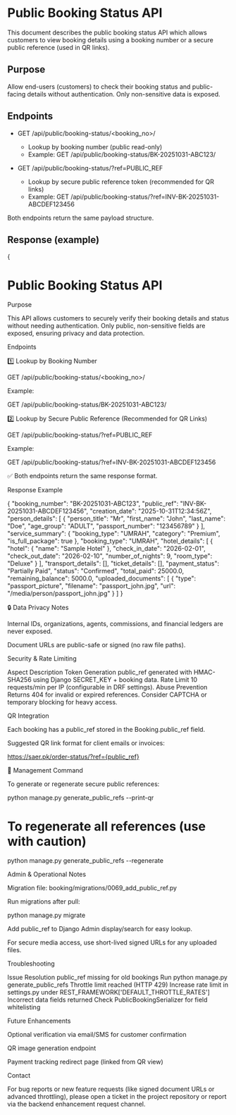 # Public Booking Status API

This document describes the public booking status API which allows customers to view booking details using a booking number or a secure public reference (used in QR links).

## Purpose
Allow end-users (customers) to check their booking status and public-facing details without authentication. Only non-sensitive data is exposed.

## Endpoints
- GET /api/public/booking-status/<booking_no>/
  - Lookup by booking number (public read-only)
  - Example: GET /api/public/booking-status/BK-20251031-ABC123/

- GET /api/public/booking-status/?ref=PUBLIC_REF
  - Lookup by secure public reference token (recommended for QR links)
  - Example: GET /api/public/booking-status/?ref=INV-BK-20251031-ABCDEF123456

Both endpoints return the same payload structure.

## Response (example)

{
  # Public Booking Status API

  Purpose

  This API allows customers to securely verify their booking details and status without needing authentication. Only public, non-sensitive fields are exposed, ensuring privacy and data protection.

  Endpoints

  1️⃣ Lookup by Booking Number

  GET /api/public/booking-status/<booking_no>/


  Example:

  GET /api/public/booking-status/BK-20251031-ABC123/

  2️⃣ Lookup by Secure Public Reference (Recommended for QR Links)

  GET /api/public/booking-status/?ref=PUBLIC_REF


  Example:

  GET /api/public/booking-status/?ref=INV-BK-20251031-ABCDEF123456


  ✅ Both endpoints return the same response format.

  Response Example

  {
    "booking_number": "BK-20251031-ABC123",
    "public_ref": "INV-BK-20251031-ABCDEF123456",
    "creation_date": "2025-10-31T12:34:56Z",
    "person_details": [
      {
        "person_title": "Mr",
        "first_name": "John",
        "last_name": "Doe",
        "age_group": "ADULT",
        "passport_number": "123456789"
      }
    ],
    "service_summary": {
      "booking_type": "UMRAH",
      "category": "Premium",
      "is_full_package": true
    },
    "booking_type": "UMRAH",
    "hotel_details": [
      {
        "hotel": { "name": "Sample Hotel" },
        "check_in_date": "2026-02-01",
        "check_out_date": "2026-02-10",
        "number_of_nights": 9,
        "room_type": "Deluxe"
      }
    ],
    "transport_details": [],
    "ticket_details": [],
    "payment_status": "Partially Paid",
    "status": "Confirmed",
    "total_paid": 25000.0,
    "remaining_balance": 5000.0,
    "uploaded_documents": [
      {
        "type": "passport_picture",
        "filename": "passport_john.jpg",
        "url": "/media/person/passport_john.jpg"
      }
    ]
  }

  🔒 Data Privacy Notes

  Internal IDs, organizations, agents, commissions, and financial ledgers are never exposed.

  Document URLs are public-safe or signed (no raw file paths).

  Security & Rate Limiting

  Aspect	Description
  Token Generation	public_ref generated with HMAC-SHA256 using Django SECRET_KEY + booking data.
  Rate Limit	10 requests/min per IP (configurable in DRF settings).
  Abuse Prevention	Returns 404 for invalid or expired references. Consider CAPTCHA or temporary blocking for heavy access.

  QR Integration

  Each booking has a public_ref stored in the Booking.public_ref field.

  Suggested QR link format for client emails or invoices:

  https://saer.pk/order-status/?ref={public_ref}

  🧰 Management Command

  To generate or regenerate secure public references:

  python manage.py generate_public_refs --print-qr
  # To regenerate all references (use with caution)
  python manage.py generate_public_refs --regenerate

  Admin & Operational Notes

  Migration file: booking/migrations/0069_add_public_ref.py

  Run migrations after pull:

  python manage.py migrate


  Add public_ref to Django Admin display/search for easy lookup.

  For secure media access, use short-lived signed URLs for any uploaded files.

  Troubleshooting

  Issue	Resolution
  public_ref missing for old bookings	Run python manage.py generate_public_refs
  Throttle limit reached (HTTP 429)	Increase rate limit in settings.py under REST_FRAMEWORK['DEFAULT_THROTTLE_RATES']
  Incorrect data fields returned	Check PublicBookingSerializer for field whitelisting

  Future Enhancements

  Optional verification via email/SMS for customer confirmation

  QR image generation endpoint

  Payment tracking redirect page (linked from QR view)

  Contact

  For bug reports or new feature requests (like signed document URLs or advanced throttling),
  please open a ticket in the project repository or report via the backend enhancement request channel.
